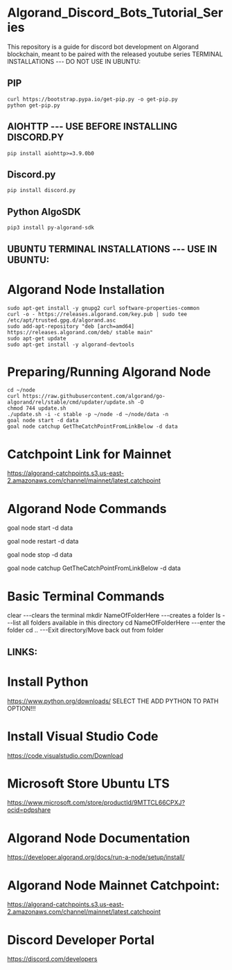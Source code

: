 # Algorand_Discord_Bots_Tutorial_Series
This repository is a guide for discord bot development on Algorand blockchain, meant to be paired with the released youtube series
TERMINAL INSTALLATIONS --- DO NOT USE IN UBUNTU:

## PIP
```
curl https://bootstrap.pypa.io/get-pip.py -o get-pip.py
python get-pip.py
```

## AIOHTTP --- USE BEFORE INSTALLING DISCORD.PY
```
pip install aiohttp>=3.9.0b0
```

## Discord.py
```
pip install discord.py
```

## Python AlgoSDK
```
pip3 install py-algorand-sdk
```

## UBUNTU TERMINAL INSTALLATIONS --- USE IN UBUNTU:

# Algorand Node Installation
```sudo apt-get update
sudo apt-get install -y gnupg2 curl software-properties-common
curl -o - https://releases.algorand.com/key.pub | sudo tee /etc/apt/trusted.gpg.d/algorand.asc
sudo add-apt-repository "deb [arch=amd64] https://releases.algorand.com/deb/ stable main"
sudo apt-get update
sudo apt-get install -y algorand-devtools
```

# Preparing/Running Algorand Node
```mkdir ~/node
cd ~/node
curl https://raw.githubusercontent.com/algorand/go-algorand/rel/stable/cmd/updater/update.sh -O
chmod 744 update.sh
./update.sh -i -c stable -p ~/node -d ~/node/data -n
goal node start -d data 
goal node catchup GetTheCatchPointFromLinkBelow -d data
```

# Catchpoint Link for Mainnet
https://algorand-catchpoints.s3.us-east-2.amazonaws.com/channel/mainnet/latest.catchpoint

# Algorand Node Commands
goal node start -d data

goal node restart -d data

goal node stop -d data

goal node catchup GetTheCatchPointFromLinkBelow -d data

# Basic Terminal Commands
clear ---clears the terminal
mkdir NameOfFolderHere ---creates a folder
ls ---list all folders available in this directory
cd NameOfFolderHere ---enter the folder
cd .. ---Exit directory/Move back out from folder


## LINKS:

# Install Python
https://www.python.org/downloads/
SELECT THE ADD PYTHON TO PATH OPTION!!!

# Install Visual Studio Code
https://code.visualstudio.com/Download

# Microsoft Store Ubuntu LTS
https://www.microsoft.com/store/productId/9MTTCL66CPXJ?ocid=pdpshare

# Algorand Node Documentation
https://developer.algorand.org/docs/run-a-node/setup/install/

# Algorand Node Mainnet Catchpoint:
https://algorand-catchpoints.s3.us-east-2.amazonaws.com/channel/mainnet/latest.catchpoint

# Discord Developer Portal
https://discord.com/developers



